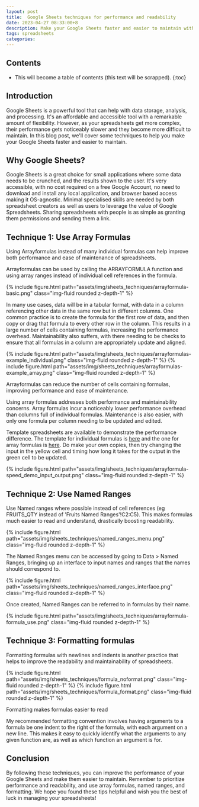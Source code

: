 ```yaml
---
layout: post
title:  Google Sheets techniques for performance and readability
date: 2023-04-27 08:33:00+8
description: Make your Google Sheets faster and easier to maintain with these tips
tags: spreadsheets
categories: 
---
```



## Contents
* This will become a table of contents (this text will be scrapped).
{:toc}


## Introduction
Google Sheets is a powerful tool that can help with data storage, analysis, and processing. It's an affordable and accessible tool with a remarkable amount of flexibility. However, as your spreadsheets get more complex, their performance gets noticeably slower and they become more difficult to maintain. In this blog post, we'll cover some techniques to help you make your Google Sheets faster and easier to maintain. 

## Why Google Sheets?
Google Sheets is a great choice for small applications where some data needs to be crunched, and the results shown to the user. It's very accessible, with no cost required on a free Google Account, no need to download and install any local application, and browser based access making it OS-agnostic. Minimal specialised skills are needed by both spreadsheet creators as well as users to leverage the value of Google Spreadsheets. Sharing spreadsheets with people is as simple as granting them permissions and sending them a link.

## Technique 1: Use Array Formulas
Using Arrayformulas instead of many individual formulas can help improve both performance and ease of maintenance of spreadsheets. 

Arrayformulas can be used by calling the ARRAYFORMULA function and using array ranges instead of individual cell references in the formula.

{% include figure.html path="assets/img/sheets_techniques/arrayformula-basic.png" class="img-fluid rounded z-depth-1" %}

In many use cases, data will be in a tabular format, with data in a column referencing other data in the same row but in different columns. One common practice is to create the formula for the first row of data, and then copy or drag that formula to every other row in the column. This results in a large number of cells containing formulas, increasing the performance overhead. Maintainability also suffers, with there needing to be checks to ensure that all formulas in a column are appropriately update and aligned.

{% include figure.html path="assets/img/sheets_techniques/arrayformulas-example_individual.png" class="img-fluid rounded z-depth-1" %}
{% include figure.html path="assets/img/sheets_techniques/arrayformulas-example_array.png" class="img-fluid rounded z-depth-1" %}
<div class="caption">
Arrayformulas can reduce the number of cells containing formulas, improving performance and ease of maintenance.
</div>

Using array formulas addresses both performance and maintainability concerns. Array formulas incur a noticeably lower performance overhead than columns full of individual formulas. Maintenance is also easier, with only one formula per column needing to be updated and edited.

Template spreadsheets are available to demonstrate the performance difference. The template for individual formulas is [here](https://docs.google.com/spreadsheets/d/16osGUoORJPfiaCFRObAnLXiLa0v5B2P5ZfSsJsblNM0) and the one for array formulas is [here](https://docs.google.com/spreadsheets/d/1TddxYJaXkQr9k_5sykZyu1qsr4NJaN4WyYEyf_Hn1GA). Do make your own copies, then try changing the input in the yellow cell and timing how long it takes for the output in the green cell to be updated.

{% include figure.html path="assets/img/sheets_techniques/arrayformula-speed_demo_input_output.png" class="img-fluid rounded z-depth-1" %}

## Technique 2: Use Named Ranges
Use Named ranges where possible instead of cell references (eg FRUITS_QTY instead of 'Fruits Named Ranges'!C2:C5). This makes formulas much easier to read and understand, drastically boosting readability.

{% include figure.html path="assets/img/sheets_techniques/named_ranges_menu.png" class="img-fluid rounded z-depth-1" %}

The Named Ranges menu can be accessed by going to Data > Named Ranges, bringing up an interface to input names and ranges that the names should correspond to. 

{% include figure.html path="assets/img/sheets_techniques/named_ranges_interface.png" class="img-fluid rounded z-depth-1" %}


Once created, Named Ranges can be referred to in formulas by their name.

{% include figure.html path="assets/img/sheets_techniques/arrayformula-formula_use.png" class="img-fluid rounded z-depth-1" %}

## Technique 3: Formatting formulas
Formatting formulas with newlines and indents is another practice that helps to improve the readability and maintainability of spreadsheets.

{% include figure.html path="assets/img/sheets_techniques/formula_noformat.png" class="img-fluid rounded z-depth-1" %}
{% include figure.html path="assets/img/sheets_techniques/formula_format.png" class="img-fluid rounded z-depth-1" %}
<div class="caption">
Formatting makes formulas easier to read
</div>

My recommended formatting convention involves having arguments to a formula be one indent to the right of the formula, with each argument on a new line. This makes it easy to quickly identify what the arguments to any given function are, as well as which function an argument is for.


## Conclusion
By following these techniques, you can improve the performance of your Google Sheets and make them easier to maintain. Remember to prioritize performance and readability, and use array formulas, named ranges, and formatting. We hope you found these tips helpful and wish you the best of luck in managing your spreadsheets!